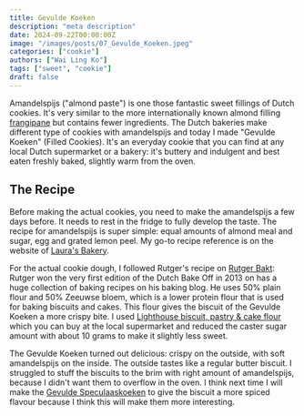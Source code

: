 ```yaml
---
title: Gevulde Koeken
description: "meta description"
date: 2024-09-22T00:00:00Z
image: "/images/posts/07_Gevulde_Koeken.jpeg"
categories: ["cookie"]
authors: ["Wai Ling Ko"]
tags: ["sweet", "cookie"]
draft: false
---
```

Amandelspijs ("almond paste") is one those fantastic sweet fillings of Dutch cookies. It's very similar to the more internationally known almond filling <a href="https://www.marthastewart.com/1541134/frangipane-explained-essential-baking-ingredient#:~:text=Frangipane%20is%20a%20mixture%20of,making%20a%20simple%20cookie%20batter" target="_blank"> frangipane</a> but contains fewer ingredients. The Dutch bakeries make different type of cookies with amandelspijs and today I made "Gevulde Koeken" (Filled Cookies). It's an everyday cookie that you can find at any local Dutch supermarket or a bakery: it's buttery and indulgent and best eaten freshly baked, slightly warm from the oven.


## The Recipe   
Before making the actual cookies, you need to make the amandelspijs a few days before. It needs to rest in the fridge to fully develop the taste. The recipe for amandelspijs is super simple: equal amounts of almond meal and sugar, egg and grated lemon peel. My go-to recipe reference is on the website of <a href="https://www.laurasbakery.nl/zelf-amandelspijs-maken/" target="_blank"> Laura's Bakery</a>.

For the actual cookie dough, I followed Rutger's recipe on  <a href="https://rutgerbakt.nl/koek-recepten/gevulde-koeken-recept/)" target="_blank"> Rutger Bakt</a>: Rutger won the very first edition of the Dutch Bake Off in 2013 on has a huge collection of baking recipes on his baking blog. He uses 50% plain flour and 50% Zeeuwse bloem, which is a lower protein flour that is used for baking biscuits and cakes. This flour gives the biscuit of the Gevulde Koeken a more crispy bite. I used <a href="https://www.lighthousebaking.com.au/products/lighthouse-biscuit%2C-pastry-%26-cake" target="_blank"> Lighthouse biscuit, pastry & cake flour</a> which you can buy at the local supermarket and reduced the caster sugar amount with about 10 grams to make it slightly less sweet.

The Gevulde Koeken turned out delicious: crispy on the outside, with soft amandelspijs on the inside. The outside tastes like a regular butter biscuit. I struggled to stuff the biscuits to the brim with right amount of amandelspijs, because I didn't want them to overflow in the oven. I think next time I will make the <a href="https://rutgerbakt.nl/sinterklaas-recepten/gevulde-speculaaskoeken-recept/" target="_blank"> Gevulde Speculaaskoeken</a> to give the biscuit a more spiced flavour because I think this will make them more interesting.

